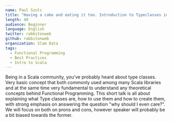 ```yaml
---
name: Paul Szulc
title: "Having a cake and eating it too. Introduction to Typeclasses in Scala"
length: 40
audience: Beginner
language: English
twitter: rabbitonweb
github: rabbitonweb
organization: Slam Data
tags:
  - Functional Programming
  - Best Practices
  - Intro to Scala
---
```

Being in a Scala community, you've probably heard about type classes. Very basic concept that both commonly used among many Scala libraries and at the same time very fundamental to understand any theoretical concepts behind Functional Programming. This short talk is all about explaining what Type classes are, how to use them and how to create them, with strong emphasis on answering the question "why should I even care?". We will focus on both on prons and cons, however speaker will probably be a bit biased towards the former.